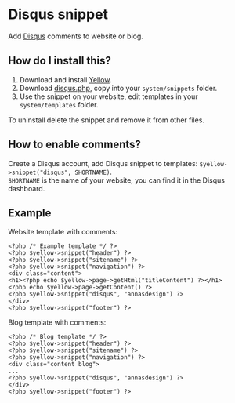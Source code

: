 Disqus snippet
==============
Add [Disqus](http://disqus.com) comments to website or blog.

How do I install this?
----------------------
1. Download and install [Yellow](https://github.com/markseu/yellowcms/).  
2. Download [disqus.php](disqus.php?raw=true), copy into your `system/snippets` folder.  
3. Use the snippet on your website, edit templates in your `system/templates` folder.

To uninstall delete the snippet and remove it from other files.

How to enable comments?
------------------------
Create a Disqus account, add Disqus snippet to templates: `$yellow->snippet("disqus", SHORTNAME)`.  
`SHORTNAME` is the name of your website, you can find it in the Disqus dashboard.

Example
-------
Website template with comments:

    <?php /* Example template */ ?>
    <?php $yellow->snippet("header") ?>
    <?php $yellow->snippet("sitename") ?>
    <?php $yellow->snippet("navigation") ?>
    <div class="content">
    <h1><?php echo $yellow->page->getHtml("titleContent") ?></h1>
    <?php echo $yellow->page->getContent() ?>
    <?php $yellow->snippet("disqus", "annasdesign") ?>
    </div>
    <?php $yellow->snippet("footer") ?>

Blog template with comments:

    <?php /* Blog template */ ?>
    <?php $yellow->snippet("header") ?>
    <?php $yellow->snippet("sitename") ?>
    <?php $yellow->snippet("navigation") ?>
    <div class="content blog">
    ...
    <?php $yellow->snippet("disqus", "annasdesign") ?>
    </div>
    <?php $yellow->snippet("footer") ?>
